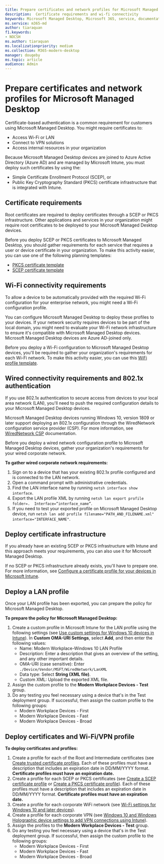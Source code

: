 ```yaml
---
title: Prepare certificates and network profiles for Microsoft Managed Desktop 
description:  Certificate requirements and wi-fi connectivity
keywords: Microsoft Managed Desktop, Microsoft 365, service, documentation
ms.service: m365-md
author: tiaraquan
f1.keywords:
- NOCSH
ms.author: tiaraquan
ms.localizationpriority: medium
ms.collection: M365-modern-desktop
manager: dougeby
ms.topic: article
audience: Admin
---
```


# Prepare certificates and network profiles for Microsoft Managed Desktop  

Certificate-based authentication is a common requirement for customers using Microsoft Managed Desktop. You might require certificates to:

- Access Wi-Fi or LAN
- Connect to VPN solutions
- Access internal resources in your organization

Because Microsoft Managed Desktop devices are joined to Azure Active Directory (Azure AD) and are managed by Microsoft Intune, you must deploy such certificates by using the:

- Simple Certificate Enrollment Protocol (SCEP), or
- Public Key Cryptography Standard (PKCS) certificate infrastructure that is integrated with Intune.

## Certificate requirements

Root certificates are required to deploy certificates through a SCEP or PKCS infrastructure. Other applications and services in your organization might require root certificates to be deployed to your Microsoft Managed Desktop devices.

Before you deploy SCEP or PKCS certificates to Microsoft Managed Desktop, you should gather requirements for each service that requires a user or device certificate in your organization. To make this activity easier, you can use one of the following planning templates:  

- [PKCS certificate template](https://github.com/MicrosoftDocs/microsoft-365-docs/raw/public/microsoft-365/managed-desktop/get-ready/downloads/PKCS-certificate-template.xlsx)
- [SCEP certificate template](https://github.com/MicrosoftDocs/microsoft-365-docs/raw/public/microsoft-365/managed-desktop/get-ready/downloads/SCEP-certificate-template.xlsx)

## Wi-Fi connectivity requirements

To allow a device to be automatically provided with the required Wi-Fi configuration for your enterprise network, you might need a Wi-Fi configuration profile.

You can configure Microsoft Managed Desktop to deploy these profiles to your devices. If your network security requires devices to be part of the local domain, you might need to evaluate your Wi-Fi network infrastructure to ensure it's compatible with Microsoft Managed Desktop devices. Microsoft Managed Desktop devices are Azure AD-joined only.

Before you deploy a Wi-Fi configuration to Microsoft Managed Desktop devices, you'll be required to gather your organization's requirements for each Wi-Fi network. To make this activity easier, you can use this [WiFi profile template](https://github.com/MicrosoftDocs/microsoft-365-docs/raw/public/microsoft-365/managed-desktop/get-ready/downloads/WiFi-profile-template.xlsx).

## Wired connectivity requirements and 802.1x authentication

If you use 802.1x authentication to secure access from devices to your local area network (LAN), you'll need to push the required configuration details to your Microsoft Managed Desktop devices.

Microsoft Managed Desktop devices running Windows 10, version 1809 or later support deploying an 802.1x configuration through the WiredNetwork configuration service provider (CSP). For more information, see [WiredNetwork CSP](/windows/client-management/mdm/wirednetwork-csp) documentation.

Before you deploy a wired network configuration profile to Microsoft Managed Desktop devices, gather your organization's requirements for your wired corporate network.

**To gather wired corporate network requirements:**

1. Sign on to a device that has your existing 802.1x profile configured and is connected to the LAN network.  
2. Open a command prompt with administrative credentials.
3. Find the LAN interface name by running `netsh interface show interface`.
4. Export the LAN profile XML by running `netsh lan export profile folder=.  Interface=”interface_name”`.
5. If you need to test your exported profile on Microsoft Managed Desktop device, run `netsh lan add profile filename="PATH_AND_FILENAME.xml" interface="INTERFACE_NAME"`.

## Deploy certificate infrastructure  

If you already have an existing SCEP or PKCS infrastructure with Intune and this approach meets your requirements, you can also use it for Microsoft Managed Desktop.

If no SCEP or PKCS infrastructure already exists, you'll have to prepare one. For more information, see [Configure a certificate profile for your devices in Microsoft Intune](/intune/certificates-configure).

## Deploy a LAN profile

Once your LAN profile has been exported, you can prepare the policy for Microsoft Managed Desktop.

**To prepare the policy for Microsoft Managed Desktop:**

1. Create a custom profile in Microsoft Intune for the LAN profile using the following settings (see [Use custom settings for Windows 10 devices in Intune](/intune/custom-settings-windows-10)). In **Custom OMA-URI Settings**, select **Add**, and then enter the following values:
    - Name: Modern Workplace-Windows 10 LAN Profile
    - Description: Enter a description that gives an overview of the setting, and any other important details.
    - OMA-URI (case sensitive): Enter `./Device/Vendor/MSFT/WiredNetwork/LanXML`
    - Data type: Select **String (XML file)**.
    - Custom XML: Upload the exported XML file.
2. Assign the custom profile to the **Modern Workplace Devices - Test** group.
3. Do any testing you feel necessary using a device that's in the Test deployment group. If successful, then assign the custom profile to the following groups:
    - Modern Workplace Devices - First
    - Modern Workplace Devices - Fast
    - Modern Workplace Devices - Broad

## Deploy certificates and Wi-Fi/VPN profile

**To deploy certificates and profiles:**

1. Create a profile for each of the Root and Intermediate certificates (see [Create trusted certificate profiles](/intune/protect/certificates-configure#step-3-create-trusted-certificate-profiles). Each of these profiles must have a description that includes an expiration date in DD/MM/YYYY format. **Certificate profiles must have an expiration date.**
2. Create a profile for each SCEP or PKCS certificates (see [Create a SCEP certificate profile](/intune/protect/certificates-scep-configure#create-a-scep-certificate-profile) or [Create a PKCS certificate profile](/intune/protect/certficates-pfx-configure#create-a-pkcs-certificate-profile)). Each of these profiles must have a description that includes an expiration date in DD/MM/YYYY format. **Certificate profiles must have an expiration date.**
3. Create a profile for each corporate WiFi network (see [Wi-Fi settings for Windows 10 and later devices](/intune/wi-fi-settings-windows)).
4. Create a profile for each corporate VPN (see [Windows 10 and Windows Holographic device settings to add VPN connections using Intune](/intune/vpn-settings-windows-10)).
5. Assign the profiles to the **Modern Workplace Devices - Test** group.
6. Do any testing you feel necessary using a device that's in the Test deployment group. If successful, then assign the custom profile to the following groups:
    - Modern Workplace Devices - First
    - Modern Workplace Devices - Fast
    - Modern Workplace Devices - Broad
